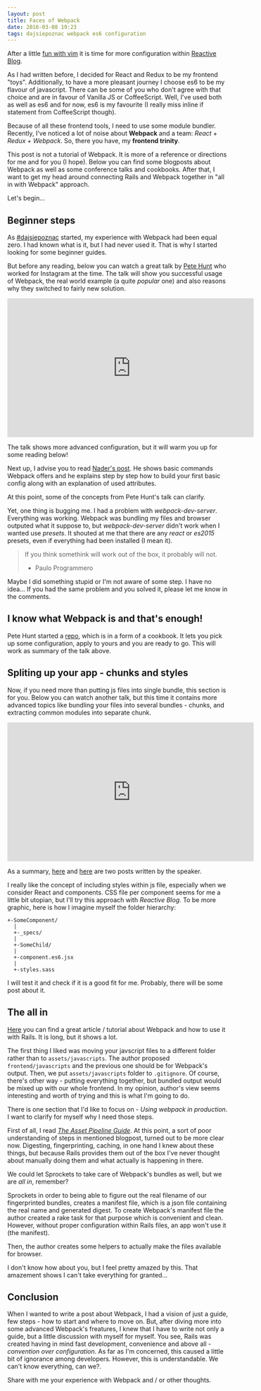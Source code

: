 ```yaml
---
layout: post
title: Faces of Webpack
date: 2016-03-08 19:23
tags: dajsiepoznac webpack es6 configuration
---
```


After a little [fun with vim](http://dev.kielczykowski.pl/2016/03/04/how-to-snipmate/) it is time for more configuration within [Reactive Blog](http://dev.kielczykowski.pl/2016/03/01/reactive-blog-project/). 

As I had written before, I decided for React and Redux to be my frontend "toys". Additionally, to have a more pleasant journey I choose es6 to be my flavour of javascript. There can be some of you who don't agree with that choice and are in favour of Vanilla JS or CoffeeScript. Well, I've used both as well as es6 and for now, es6 is my favourite (I really miss inline if statement from CoffeeScript though).

Because of all these frontend tools, I need to use some module bundler. Recently, I've noticed a lot of noise about **Webpack** and a team: *React* + *Redux* + *Webpack*. So, there you have, my **frontend trinity**.

This post is not a tutorial of Webpack. It is more of a reference or directions for me and for you (I hope). Below you can find some blogposts about Webpack as well as some conference talks and cookbooks. After that, I want to get my head around connecting Rails and Webpack together in "all in with Webpack" approach.

Let's begin...

## Beginner steps
As [#dajsiepoznac](http://dev.kielczykowski.pl/tags/#dajsiepoznac) started, my experience with Webpack had been equal zero. I had known what is it, but I had never used it. That is why I started looking for some beginner guides.

But before any reading, below you can watch a great talk by [Pete Hunt](https://github.com/petehunt) who worked for Instagram at the time. The talk will show you successful usage of Webpack, the real world example (a quite *popular* one) and also reasons why they switched to fairly new solution.

<iframe width="560" height="315" src="https://www.youtube.com/embed/VkTCL6Nqm6Y" frameborder="0" allowfullscreen></iframe>

The talk shows more advanced configuration, but it will warm you up for some reading below!

Next up, I advise you to read [Nader's post](https://medium.com/@dabit3/beginner-s-guide-to-webpack-b1f1a3638460#.x3an3crq4). He shows basic commands Webpack offers and he explains step by step how to build your first basic config along with an explanation of used attributes.

At this point, some of the concepts from Pete Hunt's talk can clarify.

Yet, one thing is bugging me. I had a problem with *webpack-dev-server*. Everything was working. Webpack was bundling my files and browser outputed what it suppose to, but *webpack-dev-server* didn't work when I wanted use *presets*. It shouted at me that there are any *react* or *es2015* presets, even if everything had been installed (I mean it).

> If you think somethink will work out of the box, it probably will not.
> - Paulo Programmero

Maybe I did something stupid or I'm not aware of some step. I have no idea... If you had the same problem and you solved it, please let me know in the comments.

## I know what Webpack is and that's enough!
Pete Hunt started a [repo](https://github.com/petehunt/webpack-howto), which is in a form of a cookbook. It lets you pick up some configuration, apply to yours and you are ready to go. This will work as summary of the talk above.

## Spliting up your app - chunks and styles
Now, if you need more than putting js files into single bundle, this section is for you. Below you can watch another talk, but this time it contains more advanced topics like bundling your files into several bundles - chunks, and extracting common modules into separate chunk.

<iframe width="560" height="315" src="https://www.youtube.com/embed/MzVFrIAwwS8" frameborder="0" allowfullscreen></iframe>

As a summary, [here](http://jonathancreamer.com/advanced-webpack-part-1-the-commonschunk-plugin/) and [here](http://jonathancreamer.com/advanced-webpack-part-2-code-splitting/) are two posts written by the speaker.

I really like the concept of including styles within js file, especially when we consider React and components. CSS file per component seems for me a little bit utopian, but I'll try this approach with *Reactive Blog*. To be more graphic, here is how I imagine myself the folder hierarchy:

```
+-SomeComponent/
  |
  +-_specs/
  |
  +-SomeChild/
  |
  +-component.es6.jsx
  |
  +-styles.sass
```
I will test it and check if it is a good fit for me. Probably, there will be some post about it.

## The all in
[Here](http://clarkdave.net/2015/01/how-to-use-webpack-with-rails/) you can find a great article / tutorial about Webpack and how to use it with Rails. It is long, but it shows a lot.

The first thing I liked was moving your javscript files to a different folder rather than to `assets/javascripts`. The author proposed `frontend/javascripts` and the previous one should be for Webpack's output. Then, we put `assets/javascripts` folder to `.gitignore`. Of course, there's other way - putting everything together, but bundled output would be mixed up with our whole frontend. In my opinion, author's view seems interesting and worth of trying and this is what I'm going to do.

There is one section that I'd like to focus on - *Using webpack in production*. I want to clarify for myself why I need those steps.

First of all, I read [*The Asset Pipeline Guide*](http://guides.rubyonrails.org/asset_pipeline.html). At this point, a sort of poor understanding of steps in mentioned blogpost, turned out to be more clear now. Digesting, fingerprinting, caching, in one hand I knew about these things, but because Rails provides them out of the box I've never thought about manually doing them and what actually is happening in there.

We could let Sprockets to take care of Webpack's bundles as well, but we are *all in*, remember?

Sprockets in order to being able to figure out the real filename of our fingerprinted bundles, creates a manifest file, which is a json file containing the real name and generated digest. To create Webpack's manifest file the author created a rake task for that purpose which is convenient and clean. However, without proper configuration within Rails files, an app won't use it (the manifest).

Then, the author creates some helpers to actually make the files available for browser.

I don't know how about you, but I feel pretty amazed by this. That amazement shows I can't take everything for granted...

## Conclusion
When I wanted to write a post about Webpack, I had a vision of just a guide, few steps - how to start and where to move on. But, after diving more into some advanced Webpack's freatures, I knew that I have to write not only a guide, but a little discussion with myself for myself. You see, Rails was created having in mind fast development, convenience and above all - *convention over configuration*. As far as I'm concerned, this caused a little bit of ignorance among developers. However, this is understandable. We can't know everything, can we?.

Share with me your experience with Webpack and / or other thoughts.
